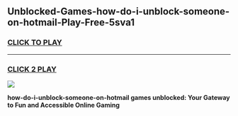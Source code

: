 
## Unblocked-Games-how-do-i-unblock-someone-on-hotmail-Play-Free-5sva1
<h3>
<a href="https://premium76.site?title=how-do-i-unblock-someone-on-hotmail&ref=20M">CLICK TO PLAY</a></h3>
<hr>

<h3>
<a href="https://premium76.site?title=how-do-i-unblock-someone-on-hotmail&ref=20M">CLICK 2 PLAY</a>
  
</h3>

<a href="https://premium76.site?title=how-do-i-unblock-someone-on-hotmail&ref=19M"><img src="https://clearcache.store/games.png"></a>


**how-do-i-unblock-someone-on-hotmail games unblocked: Your Gateway to Fun and Accessible Online Gaming**
